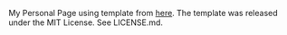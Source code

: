 My Personal Page using template from [here](https://github.com/academicpages/academicpages.github.io). The template was released under the MIT License. See LICENSE.md.